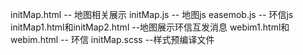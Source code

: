 initMap.html -- 地图相关展示
initMap.js -- 地图js
easemob.js  -- 环信js
initMap1.html和initMap2.html  --地图展示环信互发消息
webim1.html和webim.html  -- 环信
initMap.scss --样式预编译文件